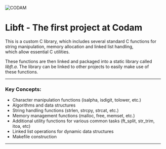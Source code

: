 <img src="https://i.imgur.com/HG66CCx.png?raw=true" alt="CODAM" style="max-width: 50%;">

# Libft - The first project at Codam 
This is a custom C library, which includes several standard C functions for string manipulation, memory allocation and linked list handling,   
which allow essential C utilities.

These functions are then linked and packaged into a static library called *libft.a*. The library can be linked to other projects to easily make use of these functions.

---
### Key Concepts:
- Character manipulation functions (isalpha, isdigit, tolower, etc.)
- Algorithms and data structures
- String handling functions (strlen, strcpy, strcat, etc.)
- Memory management functions (malloc, free, memset, etc.)
- Additional utility functions for various common tasks (ft_split, str_trim, itoa, etc)
- Linked list operations for dynamic data structures
- Makefile construction
---

